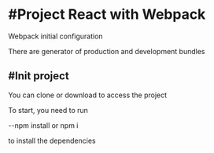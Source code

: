 <h1>#Project React with Webpack</h1>

<label>Webpack initial configuration</label>

<p>There are generator of production and development bundles<p>

<h2>#Init project</h2>

<label>You can clone or download to access the project</label>

<p>To start, you need to run<p>

<p>--npm install or npm i<p>

<p>to install the dependencies<p>

